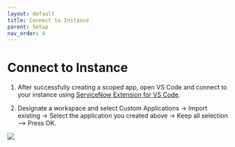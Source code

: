 ```yaml
---
layout: default
title: Connect to Instance
parent: Setup
nav_order: 4
---
```


# Connect to Instance
1. After successfully creating a scoped app, open VS Code and connect to your instance using [ServiceNow Extension for VS Code](https://marketplace.visualstudio.com/items?itemName=ServiceNow.now-vscode).

2. Designate a workspace and select Custom Applications -> Import existing -> Select the application you created above -> Keep all selection --> Press OK.

<a href="https://asc2683.github.io/sn-scaffold-doc/images/sp-scaffold-vscode.gif">
  <img src="https://asc2683.github.io/sn-scaffold-doc/images/sp-scaffold-vscode.gif">
</a>